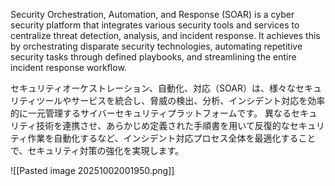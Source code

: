 
Security Orchestration, Automation, and Response (SOAR) is a cyber security platform that integrates various security tools and services to centralize threat detection, analysis, and incident response. 
It achieves this by orchestrating disparate security technologies, automating repetitive security tasks through defined playbooks, and streamlining the entire incident response workflow.

セキュリティオーケストレーション、自動化、対応（SOAR）は、様々なセキュリティツールやサービスを統合し、脅威の検出、分析、インシデント対応を効率的に一元管理するサイバーセキュリティプラットフォームです。
異なるセキュリティ技術を連携させ、あらかじめ定義された手順書を用いて反復的なセキュリティ作業を自動化するなど、インシデント対応プロセス全体を最適化することで、セキュリティ対策の強化を実現します。

![[Pasted image 20251002001950.png]]